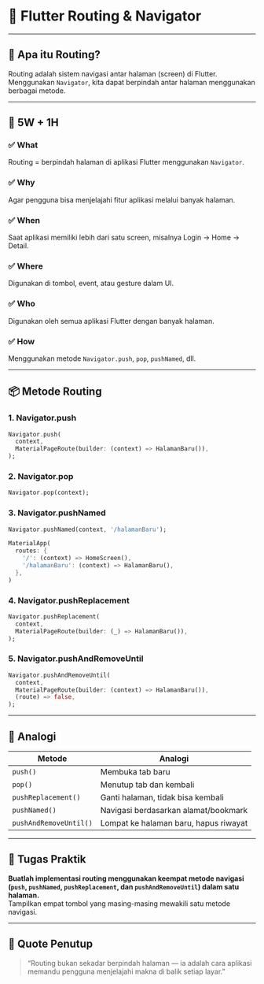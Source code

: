 
# 🚀 Flutter Routing & Navigator

---

## 📘 Apa itu Routing?

Routing adalah sistem navigasi antar halaman (screen) di Flutter.  
Menggunakan `Navigator`, kita dapat berpindah antar halaman menggunakan berbagai metode.

---

## 🧠 5W + 1H

### ✅ What  
Routing = berpindah halaman di aplikasi Flutter menggunakan `Navigator`.

### ✅ Why  
Agar pengguna bisa menjelajahi fitur aplikasi melalui banyak halaman.

### ✅ When  
Saat aplikasi memiliki lebih dari satu screen, misalnya Login → Home → Detail.

### ✅ Where  
Digunakan di tombol, event, atau gesture dalam UI.

### ✅ Who  
Digunakan oleh semua aplikasi Flutter dengan banyak halaman.

### ✅ How  
Menggunakan metode `Navigator.push`, `pop`, `pushNamed`, dll.

---

## 📦 Metode Routing

### 1. Navigator.push
```dart
Navigator.push(
  context,
  MaterialPageRoute(builder: (context) => HalamanBaru()),
);
```

### 2. Navigator.pop
```dart
Navigator.pop(context);
```

### 3. Navigator.pushNamed
```dart
Navigator.pushNamed(context, '/halamanBaru');
```

```dart
MaterialApp(
  routes: {
    '/': (context) => HomeScreen(),
    '/halamanBaru': (context) => HalamanBaru(),
  },
)
```

### 4. Navigator.pushReplacement
```dart
Navigator.pushReplacement(
  context,
  MaterialPageRoute(builder: (_) => HalamanBaru()),
);
```

### 5. Navigator.pushAndRemoveUntil
```dart
Navigator.pushAndRemoveUntil(
  context,
  MaterialPageRoute(builder: (context) => HalamanBaru()),
  (route) => false,
);
```

---

## 🧠 Analogi

| Metode                   | Analogi                                   |
|--------------------------|-------------------------------------------|
| `push()`                | Membuka tab baru                          |
| `pop()`                 | Menutup tab dan kembali                   |
| `pushReplacement()`     | Ganti halaman, tidak bisa kembali         |
| `pushNamed()`           | Navigasi berdasarkan alamat/bookmark      |
| `pushAndRemoveUntil()`  | Lompat ke halaman baru, hapus riwayat     |

---

## 📄 Tugas Praktik

**Buatlah implementasi routing menggunakan keempat metode navigasi (`push`, `pushNamed`, `pushReplacement`, dan `pushAndRemoveUntil`) dalam satu halaman.**  
Tampilkan empat tombol yang masing-masing mewakili satu metode navigasi.

---

## 💬 Quote Penutup

> “Routing bukan sekadar berpindah halaman — ia adalah cara aplikasi memandu pengguna menjelajahi makna di balik setiap layar.”

